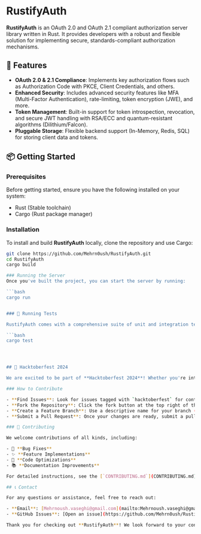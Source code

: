 # RustifyAuth

**RustifyAuth** is an OAuth 2.0 and OAuth 2.1 compliant authorization server library written in Rust. It provides developers with a robust and flexible solution for implementing secure, standards-compliant authorization mechanisms.

## 🚀 Features

- **OAuth 2.0 & 2.1 Compliance**: Implements key authorization flows such as Authorization Code with PKCE, Client Credentials, and others.
- **Enhanced Security**: Includes advanced security features like MFA (Multi-Factor Authentication), rate-limiting, token encryption (JWE), and more.
- **Token Management**: Built-in support for token introspection, revocation, and secure JWT handling with RSA/ECC and quantum-resistant algorithms (Dilithium/Falcon).
- **Pluggable Storage**: Flexible backend support (In-Memory, Redis, SQL) for storing client data and tokens.

## 📦 Getting Started

### Prerequisites

Before getting started, ensure you have the following installed on your system:

- Rust (Stable toolchain)
- Cargo (Rust package manager)

### Installation

To install and build **RustifyAuth** locally, clone the repository and use Cargo:

```bash
git clone https://github.com/Mehrn0ush/RustifyAuth.git
cd RustifyAuth
cargo build

### Running the Server
Once you've built the project, you can start the server by running:

```bash
cargo run


### 🔧 Running Tests

RustifyAuth comes with a comprehensive suite of unit and integration tests. To execute the tests, use:

```bash
cargo test




## 🎉 Hacktoberfest 2024

We are excited to be part of **Hacktoberfest 2024**! Whether you're interested in fixing bugs, improving documentation, writing tests, or adding new features, we welcome your contributions. Check out the [`CONTRIBUTING.md`](CONTRIBUTING.md) for guidelines.

### How to Contribute

- **Find Issues**: Look for issues tagged with `hacktoberfest` for contribution opportunities.
- **Fork the Repository**: Click the fork button at the top right of this page to create your own copy.
- **Create a Feature Branch**: Use a descriptive name for your branch (e.g., `fix-auth-bug`).
- **Submit a Pull Request**: Once your changes are ready, submit a pull request. Ensure your contributions align with the [`CONTRIBUTING.md`](CONTRIBUTING.md) guidelines.

### 🤝 Contributing

We welcome contributions of all kinds, including:

- 🐛 **Bug Fixes**
- ✨ **Feature Implementations**
- 🚀 **Code Optimizations**
- 📚 **Documentation Improvements**

For detailed instructions, see the [`CONTRIBUTING.md`](CONTRIBUTING.md).

## 📞 Contact

For any questions or assistance, feel free to reach out:

- **Email**: [Mehrnoush.vaseghi@gmail.com](mailto:Mehrnoush.vaseghi@gmail.com)
- **GitHub Issues**: [Open an issue](https://github.com/Mehrn0ush/RustifyAuth/issues) for questions, feature requests, or feedback.

Thank you for checking out **RustifyAuth**! We look forward to your contributions and feedback.